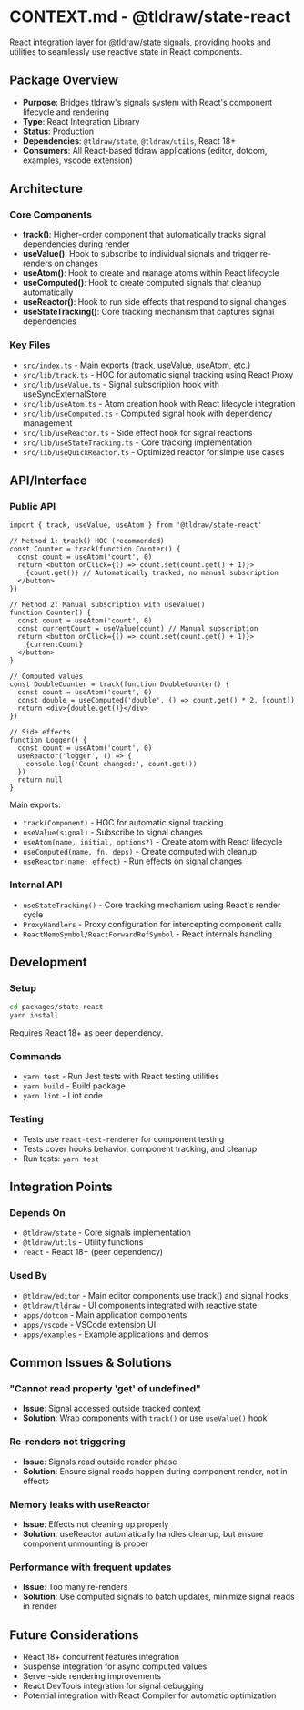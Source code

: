 # CONTEXT.md - @tldraw/state-react

React integration layer for @tldraw/state signals, providing hooks and utilities to seamlessly use reactive state in React components.

## Package Overview

- **Purpose**: Bridges tldraw's signals system with React's component lifecycle and rendering
- **Type**: React Integration Library
- **Status**: Production
- **Dependencies**: `@tldraw/state`, `@tldraw/utils`, React 18+
- **Consumers**: All React-based tldraw applications (editor, dotcom, examples, vscode extension)

## Architecture

### Core Components

- **track()**: Higher-order component that automatically tracks signal dependencies during render
- **useValue()**: Hook to subscribe to individual signals and trigger re-renders on changes
- **useAtom()**: Hook to create and manage atoms within React lifecycle
- **useComputed()**: Hook to create computed signals that cleanup automatically
- **useReactor()**: Hook to run side effects that respond to signal changes
- **useStateTracking()**: Core tracking mechanism that captures signal dependencies

### Key Files

- `src/index.ts` - Main exports (track, useValue, useAtom, etc.)
- `src/lib/track.ts` - HOC for automatic signal tracking using React Proxy
- `src/lib/useValue.ts` - Signal subscription hook with useSyncExternalStore
- `src/lib/useAtom.ts` - Atom creation hook with React lifecycle integration
- `src/lib/useComputed.ts` - Computed signal hook with dependency management
- `src/lib/useReactor.ts` - Side effect hook for signal reactions
- `src/lib/useStateTracking.ts` - Core tracking implementation
- `src/lib/useQuickReactor.ts` - Optimized reactor for simple use cases

## API/Interface

### Public API

```tsx
import { track, useValue, useAtom } from '@tldraw/state-react'

// Method 1: track() HOC (recommended)
const Counter = track(function Counter() {
  const count = useAtom('count', 0)
  return <button onClick={() => count.set(count.get() + 1)}>
    {count.get()} // Automatically tracked, no manual subscription
  </button>
})

// Method 2: Manual subscription with useValue()
function Counter() {
  const count = useAtom('count', 0)
  const currentCount = useValue(count) // Manual subscription
  return <button onClick={() => count.set(count.get() + 1)}>
    {currentCount}
  </button>
}

// Computed values
const DoubleCounter = track(function DoubleCounter() {
  const count = useAtom('count', 0)
  const double = useComputed('double', () => count.get() * 2, [count])
  return <div>{double.get()}</div>
})

// Side effects
function Logger() {
  const count = useAtom('count', 0)
  useReactor('logger', () => {
    console.log('Count changed:', count.get())
  })
  return null
}
```

Main exports:
- `track(Component)` - HOC for automatic signal tracking
- `useValue(signal)` - Subscribe to signal changes
- `useAtom(name, initial, options?)` - Create atom with React lifecycle
- `useComputed(name, fn, deps)` - Create computed with cleanup
- `useReactor(name, effect)` - Run effects on signal changes

### Internal API

- `useStateTracking()` - Core tracking mechanism using React's render cycle
- `ProxyHandlers` - Proxy configuration for intercepting component calls
- `ReactMemoSymbol/ReactForwardRefSymbol` - React internals handling

## Development

### Setup

```bash
cd packages/state-react
yarn install
```

Requires React 18+ as peer dependency.

### Commands

- `yarn test` - Run Jest tests with React testing utilities
- `yarn build` - Build package
- `yarn lint` - Lint code

### Testing

- Tests use `react-test-renderer` for component testing
- Tests cover hooks behavior, component tracking, and cleanup
- Run tests: `yarn test`

## Integration Points

### Depends On

- `@tldraw/state` - Core signals implementation
- `@tldraw/utils` - Utility functions
- `react` - React 18+ (peer dependency)

### Used By

- `@tldraw/editor` - Main editor components use track() and signal hooks
- `@tldraw/tldraw` - UI components integrated with reactive state
- `apps/dotcom` - Main application components
- `apps/vscode` - VSCode extension UI
- `apps/examples` - Example applications and demos

## Common Issues & Solutions

### "Cannot read property 'get' of undefined"
- **Issue**: Signal accessed outside tracked context
- **Solution**: Wrap components with `track()` or use `useValue()` hook

### Re-renders not triggering
- **Issue**: Signals read outside render phase
- **Solution**: Ensure signal reads happen during component render, not in effects

### Memory leaks with useReactor
- **Issue**: Effects not cleaning up properly
- **Solution**: useReactor automatically handles cleanup, but ensure component unmounting is proper

### Performance with frequent updates
- **Issue**: Too many re-renders
- **Solution**: Use computed signals to batch updates, minimize signal reads in render

## Future Considerations

- React 18+ concurrent features integration
- Suspense integration for async computed values
- Server-side rendering improvements
- React DevTools integration for signal debugging
- Potential integration with React Compiler for automatic optimization